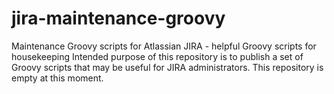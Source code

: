 # jira-maintenance-groovy
Maintenance Groovy scripts for Atlassian JIRA - helpful Groovy scripts for housekeeping
Intended purpose of this repository is to publish a set of Groovy scripts that may be useful for JIRA administrators.
This repository is empty at this moment.
